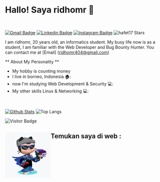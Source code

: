 <h1>Hallo! Saya ridhomr 👋</h1><br>

[![Gmail Badge](https://img.shields.io/badge/-Gmail-white?style=plastic&logo=Gmail&link=mailto:do.ridhomr404@gmail.com)](mailto:do.ridhomr404@gmail.com)
[![Linkedin Badge](https://img.shields.io/badge/-LinkedIn-blue?style=plastic&logo=Linkedin&link=https://id.linkedin.com/in/ridho-marhaban-b347131a2)](https://id.linkedin.com/in/ridho-marhaban-b347131a2) 
[![Instagram Badge](https://img.shields.io/badge/-Instagram-white?style=plastic&logo=instagram&link=https://www.instagram.com/hafet17/)](https://www.instagram.com/hafet17/)
![hafet17 Stars](https://img.shields.io/github/stars/hafet17?affiliations=OWNER&style=social)

I am ridhomr, 20 years old, an informatics student. My busy life now is as a student, I am familiar with the Web Developer and Bug Bounty Hunter. You can contact me at [Email] (ridhomr404@gmail.com)

** About My Personality **

- My hobby is counting money
- I live in borneo, Indonesia 🏠:
- now I'm studying Web Development & Security 💻:
- My other skills Linux & Networking 💻:

&nbsp;

[![Github Stats](https://github-readme-stats.vercel.app/api?username=ridhomr&theme=cobalt&show_icons=true)](https://github.com/ridhomr)
![Top Langs](https://github-readme-stats.vercel.app/api/top-langs/?username=ridhomr&hide=TeX&layout=compact&theme=cobalt)

![Visitor Badge](https://visitor-badge.laobi.icu/badge?page_id=ridhomr.ridhomr)
        
## Temukan saya di web : <img align="left" width="150" height="150" src="https://github.com/ScriptAutomate/ScriptAutomate/blob/master/img/scriptautomate-octocat-rotating.gif?raw=true">

